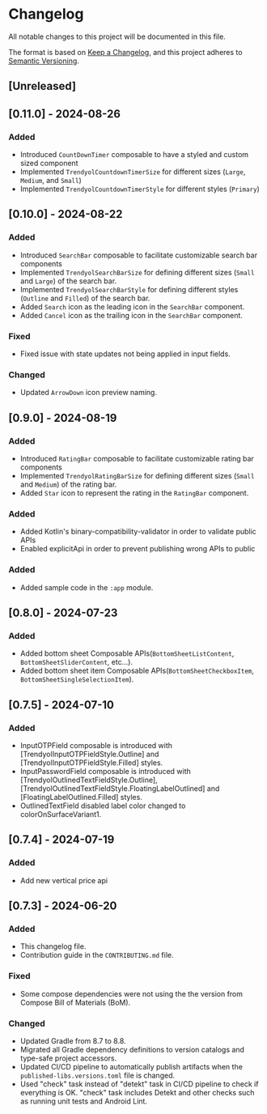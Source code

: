 # Changelog

All notable changes to this project will be documented in this file.

The format is based on [Keep a Changelog](https://keepachangelog.com/en/1.1.0/),
and this project adheres to [Semantic Versioning](https://semver.org/spec/v2.0.0.html).

## [Unreleased]

## [0.11.0] - 2024-08-26

### Added

- Introduced `CountDownTimer` composable to have a styled and custom sized component
- Implemented `TrendyolCountdownTimerSize` for different sizes (`Large`, `Medium`, and `Small`)
- Implemented `TrendyolCountdownTimerStyle` for different styles (`Primary`)

## [0.10.0] - 2024-08-22

### Added

- Introduced `SearchBar` composable to facilitate customizable search bar components
- Implemented `TrendyolSearchBarSize` for defining different sizes (`Small` and `Large`)
  of the search bar.
- Implemented `TrendyolSearchBarStyle` for defining different styles (`Outline` and `Filled`)
  of the search bar.
- Added `Search` icon as the leading icon in the `SearchBar` component.
- Added `Cancel` icon as the trailing icon in the `SearchBar` component.

### Fixed

- Fixed issue with state updates not being applied in input fields.

### Changed

- Updated `ArrowDown` icon preview naming.

## [0.9.0] - 2024-08-19

### Added

- Introduced `RatingBar` composable to facilitate customizable rating bar components
- Implemented `TrendyolRatingBarSize` for defining different sizes (`Small` and `Medium`)
  of the rating bar.
- Added `Star` icon to represent the rating in the `RatingBar` component.

### Added
- Added Kotlin's binary-compatibility-validator in order to validate public APIs
- Enabled explicitApi in order to prevent publishing wrong APIs to public

### Added

- Added sample code in the `:app` module.

## [0.8.0] - 2024-07-23

### Added

- Added bottom sheet Composable APIs(`BottomSheetListContent`, `BottomSheetSliderContent`, etc...).
- Added bottom sheet item Composable APIs(`BottomSheetCheckboxItem`, `BottomSheetSingleSelectionItem`).


## [0.7.5] - 2024-07-10

### Added

- InputOTPField composable is introduced with [TrendyolInputOTPFieldStyle.Outline] and
  [TrendyolInputOTPFieldStyle.Filled] styles.
- InputPasswordField composable is introduced with [TrendyolOutlinedTextFieldStyle.Outline],
  [TrendyolOutlinedTextFieldStyle.FloatingLabelOutlined] and [FloatingLabelOutlined.Filled] styles.
- OutlinedTextField disabled label color changed to colorOnSurfaceVariant1.

## [0.7.4] - 2024-07-19

### Added

- Add new vertical price api

## [0.7.3] - 2024-06-20

### Added

- This changelog file.
- Contribution guide in the `CONTRIBUTING.md` file.

### Fixed

- Some compose dependencies were not using the the version from Compose Bill of Materials (BoM).

### Changed

- Updated Gradle from 8.7 to 8.8.
- Migrated all Gradle dependency definitions to version catalogs and type-safe project accessors.
- Updated CI/CD pipeline to automatically publish artifacts when the `published-libs.versions.toml`
  file is changed.
- Used "check" task instead of "detekt" task in CI/CD pipeline to check if everything is OK. "check"
  task includes Detekt and other checks such as running unit tests and Android Lint.
